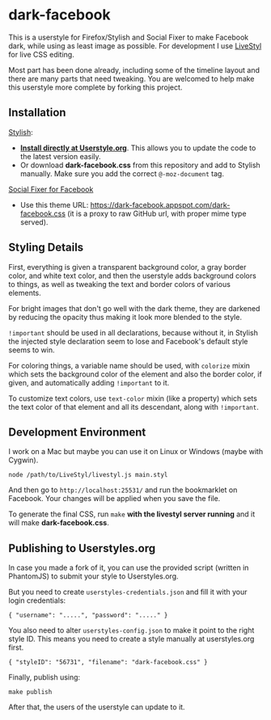 dark-facebook
=============

This is a userstyle for Firefox/Stylish and Social Fixer to make Facebook dark, while using as least image as possible.
For development I use [LiveStyl](https://github.com/dtinth/LiveStyl) for live CSS editing.

Most part has been done already, including some of the timeline layout and there are many parts that need tweaking.
You are welcomed to help make this userstyle more complete by forking this project.


Installation
------------

[Stylish](http://userstyles.org/):

* [__Install directly at Userstyle.org__](http://userstyles.org/styles/56731/facebook-dark-facebook). This allows you to update the code to the latest version easily.
* Or download __dark-facebook.css__ from this repository and add to Stylish manually. Make sure you add the correct `@-moz-document` tag.


[Social Fixer for Facebook](https://socialfixer.com/)

* Use this theme URL: <https://dark-facebook.appspot.com/dark-facebook.css> (it is a proxy to raw GitHub url, with proper mime type served).



Styling Details
---------------

First, everything is given a transparent background color, a gray border color,
and white text color, and then the userstyle adds background colors to things, as well as
tweaking the text and border colors of various elements.

For bright images that don't go well with the dark theme, they are darkened by reducing the opacity
thus making it look more blended to the style.

`!important` should be used in all declarations, because without it,
in Stylish the injected style declaration seem to lose and Facebook's default style seems to win.

For coloring things, a variable name should be used, with `colorize` mixin which sets the background
color of the element and also the border color, if given, and automatically adding `!important` to it.

To customize text colors, use `text-color` mixin (like a property) which sets the text color
of that element and all its descendant, along with `!important`.



Development Environment
-----------------------

I work on a Mac but maybe you can use it on Linux or Windows (maybe with Cygwin).

    node /path/to/LiveStyl/livestyl.js main.styl

And then go to `http://localhost:25531/` and run the bookmarklet on Facebook.
Your changes will be applied when you save the file.

To generate the final CSS, run `make` __with the livestyl server running__ and it will make __dark-facebook.css__.



Publishing to Userstyles.org
----------------------------

In case you made a fork of it, you can use the provided script (written in PhantomJS) to submit your style to Userstyles.org.

But you need to create `userstyles-credentials.json` and fill it with your login credentials:

	{ "username": ".....", "password": "....." }

You also need to alter `userstyles-config.json` to make it point to the right style ID. This means you need to
create a style manually at userstyles.org first.

	{ "styleID": "56731", "filename": "dark-facebook.css" }

Finally, publish using:

	make publish

After that, the users of the userstyle can update to it.








